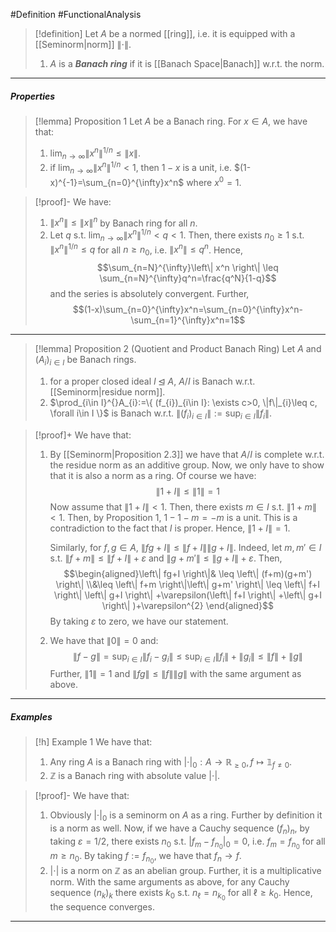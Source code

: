 #Definition #FunctionalAnalysis 

> [!definition]
> Let $A$ be a normed [[ring]], i.e. it is equipped with a [[Seminorm|norm]] $\|\cdot\|$.
> 1. $A$ is a ***Banach ring*** if it is [[Banach Space|Banach]] w.r.t. the norm.

---
##### Properties
> [!lemma] Proposition 1
> Let $A$ be a Banach ring. For $x\in A$, we have that:
> 1. $\lim_{ n \to \infty }\|x^n\|^{1 / n}\leq \|x\|$.
> 2. if $\lim_{ n \to \infty }\|x^n\|^{1 / n}<1$, then $1-x$ is a unit, i.e. $(1-x)^{-1}=\sum_{n=0}^{\infty}x^n$ where $x^0=1$.

> [!proof]-
> We have:
> 1. $\|x^n\|\leq \|x\|^n$ by Banach ring for all $n$.
> 2. Let $q$ s.t. $\lim_{ n \to \infty }\|x^n\|^{1 / n}< q<1$. Then, there exists $n_{0}\geq 1$ s.t. $\|x^n\|^{1 /n}\leq q$ for all $n\geq n_{0}$, i.e. $\left\| x^n \right\|\leq q^n$. Hence, $$\sum_{n=N}^{\infty}\left\| x^n \right\| \leq \sum_{n=N}^{\infty}q^n=\frac{q^N}{1-q}$$and the series is absolutely convergent. Further, $$(1-x)\sum_{n=0}^{\infty}x^n=\sum_{n=0}^{\infty}x^n-\sum_{n=1}^{\infty}x^n=1$$
---
> [!lemma] Proposition 2 (Quotient and Product Banach Ring)
> Let $A$ and $(A_{i})_{i\in I}$ be Banach rings. 
> 1. for a proper closed ideal $I\unlhd A$, $A / I$ is Banach w.r.t. [[Seminorm|residue norm]].
> 2. $\prod_{i\in I}^{}A_{i}:=\{ (f_{i})_{i\in I}: \exists c>0, \|f\|_{i}\leq c, \forall i\in I \}$ is Banach w.r.t. $\|(f_{i})_{i\in I}\|:=\sup_{i\in I}\left\| f_{i} \right\|$.

> [!proof]+
> We have that:
> 1. By [[Seminorm|Proposition 2.3]] we have that $A / I$ is complete w.r.t. the residue norm as an additive group. Now, we only have to show that it is also a norm as a ring. Of course we have: $$\left\| 1+I \right\|\leq \left\| 1 \right\| =1 $$Now assume that $\left\| 1+I \right\|<1$. Then, there exists $m\in I$ s.t. $\left\| 1+m \right\|<1$. Then, by Proposition 1, $1-1-m=-m$ is a unit. This is a contradiction to the fact that $I$ is proper. Hence, $\left\| 1+I \right\|=1$. 
>    
>    Similarly, for $f,g\in A$, $\left\| fg+I \right\|\leq \left\| f+I \right\|\left\| g+I \right\|$. Indeed, let $m,m'\in I$ s.t. $\left\| f+m \right\|\leq \left\| f+I \right\|+\varepsilon$ and $\left\| g+m' \right\|\leq \left\| g+I \right\|+ \varepsilon$. Then, $$\begin{aligned}\left\| fg+I \right\|& \leq \left\| (f+m)(g+m') \right\| \\&\leq \left\| f+m \right\|\left\| g+m' \right\| \leq \left\| f+I \right\| \left\| g+I \right\| +\varepsilon(\left\| f+I \right\| +\left\| g+I \right\| )+\varepsilon^{2} \end{aligned}$$By taking $\varepsilon$ to zero, we have our statement. 
> 2. We have that $\left\| 0 \right\|=0$ and: $$\left\| f-g \right\| =\sup_{i\in I}\left\| f_{i}-g_{i} \right\| \leq \sup_{i\in I}\left\| f_{i} \right\| +\left\| g_{i} \right\| \leq \left\| f \right\| +\left\| g \right\| $$Further, $\left\| 1 \right\|=1$ and $\left\| fg \right\|\leq \left\| f \right\|\left\| g \right\|$ with the same argument as above. 

---
##### Examples
> [!h] Example 1
> We have that:
> 1. Any ring $A$ is a Banach ring with $\left| \cdot \right|_{0}:A \to \mathbb{R}_{\geq 0},f\mapsto \mathbb{1}_{f\neq 0}$.
> 2. $\mathbb{Z}$ is a Banach ring with absolute value $\left| \cdot \right|$.

> [!proof]-
> We have that:
> 1. Obviously $\left| \cdot \right|_{0}$ is a seminorm on $A$ as a ring. Further by definition it is a norm as well. Now, if we have a Cauchy sequence $(f_{n})_{n}$, by taking $\varepsilon = 1 /2$, there exists $n_{0}$ s.t. $\left| f_{m}-f_{n_{0}} \right|_{0}=0$, i.e. $f_{m}=f_{n_{0}}$ for all $m\geq n_{0}$. By taking $f:=f_{n_{0}}$, we have that $f_{n}\to f$.
> 2. $\left| \cdot \right|$ is a norm on $\mathbb{Z}$ as an abelian group. Further, it is a multiplicative norm. With the same arguments as above, for any Cauchy sequence $(n_{k})_{k}$ there exists $k_{0}$ s.t. $n_{\ell}=n_{k_{0}}$ for all $\ell\geq k_{0}$. Hence, the sequence converges. 
---
